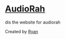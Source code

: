 # [AudioRah](http://audiorah.com)

dis the website for audiorah

Created by [Ryan](http://grapalab.com)
